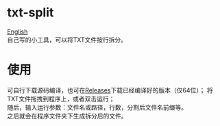 # txt-split
[English](https://github.com/xing-yv/txt-split/blob/main/English.md)  
自己写的小工具，可以将TXT文件按行拆分。
# 使用
可自行下载源码编译，也可在[Releases]([https://github.com/xing-yv/txt-split/blob/main/English.md](https://github.com/xing-yv/txt-split/releases))下载已经编译好的版本（仅64位）；  
将TXT文件拖拽到程序上，或者双击运行；  
随后，输入运行参数：文件名或路径，行数，分割后文件名前缀等。  
之后就会在程序文件夹下生成拆分后的文件。
